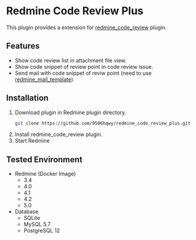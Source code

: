 # Redmine Code Review Plus

This plugin provides a extension for [redmine_code_review](https://github.com/haru/redmine_code_review) plugin. 

## Features

- Show code review list in attachment file view.
- Show code snippet of review point in code review issue.
- Send mail with code snippet of reviw point (need to use [redmine_mail_template](https://github.com/9506hqwy/redmine_mail_template)).

## Installation

1. Download plugin in Redmine plugin directory.
   ```sh
   git clone https://github.com/9506hqwy/redmine_code_review_plus.git
   ```
2. Install redmine_code_review plugin.
3. Start Redmine

## Tested Environment

* Redmine (Docker Image)
  * 3.4
  * 4.0
  * 4.1
  * 4.2
  * 5.0
* Database
  * SQLite
  * MySQL 5.7
  * PostgreSQL 12
